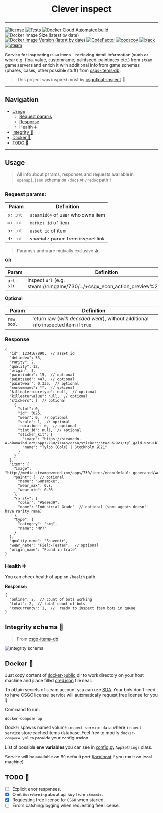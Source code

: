 # <p align="center">Clever inspect</p>

---

[![license](https://img.shields.io/github/license/somespecialone/clever-inspect)](https://github.com/somespecialone/clever-inspect/blob/master/LICENSE)
[![Tests](https://github.com/somespecialone/clever-inspect/actions/workflows/tests.yml/badge.svg)](https://github.com/somespecialone/clever-inspect/actions/workflows/tests.yml)
[![Docker Cloud Automated build](https://img.shields.io/docker/cloud/automated/somespecialone/clever-inspect)](https://hub.docker.com/r/somespecialone/clever-inspect)
[![Docker Image Size (latest by date)](https://img.shields.io/docker/image-size/somespecialone/clever-inspect)](https://hub.docker.com/r/somespecialone/clever-inspect)
[![Docker Image Version (latest by date)](https://img.shields.io/docker/v/somespecialone/clever-inspect)](https://hub.docker.com/r/somespecialone/clever-inspect)
[![CodeFactor](https://www.codefactor.io/repository/github/somespecialone/clever-inspect/badge)](https://www.codefactor.io/repository/github/somespecialone/clever-inspect)
[![codecov](https://codecov.io/gh/somespecialone/clever-inspect/branch/master/graph/badge.svg?token=H3JL81SL7P)](https://codecov.io/gh/somespecialone/clever-inspect)
[![black](https://img.shields.io/badge/code%20style-black-000000.svg)](https://github.com/psf/black)
[![steam](https://shields.io/badge/steam-1b2838?logo=steam)](https://store.steampowered.com/)

Service for inspecting `CSGO` items - retrieving detail information (such as wear e.g. float value, customname,
paintseed, paintindex etc.) from `steam` game servers and enrich it with additional info from game schemas (phases,
cases, other possible stuff) from [csgo-items-db](https://github.com/somespecialone/csgo-items-db).

> This project was inspired most by [csgofloat-inspect](https://github.com/csgofloat/inspect) 💖

---
## Navigation
 - [Usage](#usage)
   - [Request params](#request-params)
   - [Response](#response)
   - [Health ➕](#health-)
 - [Integrity 🧾](#integrity-schema-)
 - [Docker 🐳](#docker-)
 - [TODO 📑](#todo-)
---

## Usage

> All info about params, responses and requests available in `openapi.json` schema on `/docs` or `/redoc` path ❗

### Request params:

| Param     | Definition                          |
|-----------|-------------------------------------|
| `s: int`  | `steamid64` of user who owns item   |
| `m: int`  | `market id` of item                 |
| `a: int`  | `asset id` of item                  |
| `d: int ` | special `d` param from inspect link |

> Params `s` and `m` are mutually exclusive ⚠.

**OR**

| Param      | Definition                                                                            |
|------------|---------------------------------------------------------------------------------------|
| `url: str` | inspect `url` (e.g. steam://rungame/730/.../+csgo_econ_action_preview%20M...A...D...) |

**Optional**

| Param       | Definition                                                                         |
|-------------|------------------------------------------------------------------------------------|
| `raw: bool` | return raw (_with decoded wear_), without additional info inspected item if `true` |

### Response

```json5
{
  "id": 1234567890,  // asset id
  "defindex": 33, 
  "rarity": 2,
  "quality": 12,
  "origin": 8,
  "paintindex": 15,  // optional
  "paintseed": 447,  // optional
  "paintwear": 0.335,  // optional
  "customname": "",  // optional
  "killeaterscoretype": null,  // optional
  "killeatervalue": null,  // optional
  "stickers": [  // optional
    {
      "slot": 0,
      "id": 5025,
      "wear": 0,  // optional
      "scale": 1,  // optional
      "rotation": 0,  // optional
      "tint_id": null,  // optional
      "sticker_kit": {
        "image": "https://steamcdn-a.akamaihd.net/apps/730/icons/econ/stickers/stockh2021/tyl_gold.92a91b7f13bb0022dd566ef608e5f118da644a8a.png",
        "name": "Tyloo (Gold) | Stockholm 2021"
      }
    }
  ],
  "item": {
    "image": "http://media.steampowered.com/apps/730/icons/econ/default_generated/weapon_mp7_hy_gelpen_light_large.e19dd688c21ae094ffc3649e80ee1c1f0959125a.png",
    "paint": {  // optional
      "name": "Gunsmoke",
      "wear_max": 0.8,
      "wear_min": 0.06
    },
    "rarity": {
      "color": "#5e98d9",
      "name": "Industrial Grade"  // optional (some agents doesn't have rarity name)
    },
    "type": {
      "category": "smg",
      "name": "MP7"
    }
  },
  "quality_name": "Souvenir",
  "wear_name": "Field-Tested",  // optional
  "origin_name": "Found in Crate"
}
```

### Health ➕

You can check health of app on `/health` path.

**Response:**

```json5
{
  "online": 2,  // count of bots working
  "total": 2,  // total count of bots
  "concurrency": 1,  //  ready to inspect item bots in queue
}
```

## Integrity schema 🧾

> From [csgo-items-db](https://github.com/somespecialone/csgo-items-db)


![integrity schema](https://github.com/somespecialone/csgo-items-db/blob/master/integrity.png?raw=true)

## Docker 🐳

Just copy content of [docker-public](docker-public)
dir to work directory on your host machine and place filled [cred.json](cred.example.json) file near.

To obtain secrets of steam account you can use [SDA](https://github.com/Jessecar96/SteamDesktopAuthenticator). Your bots
don't need to have CSGO license, service will automatically request free license for you 💌

Command to run:

```shell
docker-compose up
```

Docker spawns named volume `inspect-service-data` where `inspect-service` store cached items database. Feel free to
modify `docker-compose.yml` to provide your configuration.

List of possible **env variables** you can see in [config.py](app/core/config.py) `AppSettings`
class.

Service will be available on 80 default port ([localhost](http://localhost/) if you run it on local machine)

## TODO 📑

- [ ] Explicit error responses.
- [x] Omit `UserWarning` about api key from `steamio`.
- [x] Requesting free license for `CSGO` when started.
- [ ] Errors catching/logging when requesting free license.
